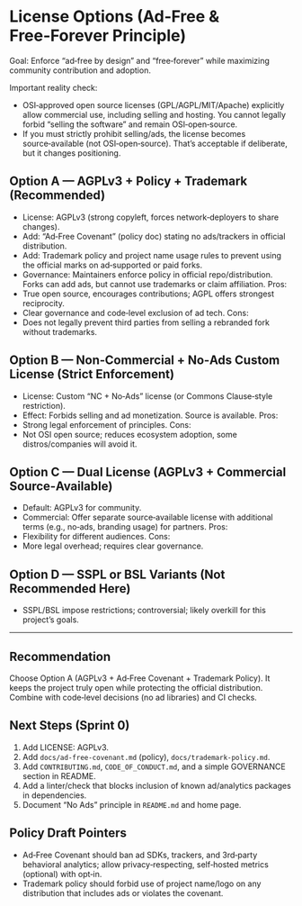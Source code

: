 # License Options (Ad‑Free & Free‑Forever Principle)

Goal: Enforce “ad‑free by design” and “free‑forever” while maximizing community
contribution and adoption.

Important reality check:

- OSI‑approved open source licenses (GPL/AGPL/MIT/Apache) explicitly allow
  commercial use, including selling and hosting. You cannot legally forbid
  “selling the software” and remain OSI‑open‑source.
- If you must strictly prohibit selling/ads, the license becomes
  source‑available (not OSI‑open‑source). That’s acceptable if deliberate, but
  it changes positioning.

## Option A — AGPLv3 + Policy + Trademark (Recommended)

- License: AGPLv3 (strong copyleft, forces network‑deployers to share changes).
- Add: “Ad‑Free Covenant” (policy doc) stating no ads/trackers in official
  distribution.
- Add: Trademark policy and project name usage rules to prevent using the
  official marks on ad‑supported or paid forks.
- Governance: Maintainers enforce policy in official repo/distribution. Forks
  can add ads, but cannot use trademarks or claim affiliation. Pros:
- True open source, encourages contributions; AGPL offers strongest reciprocity.
- Clear governance and code‑level exclusion of ad tech. Cons:
- Does not legally prevent third parties from selling a rebranded fork without
  trademarks.

## Option B — Non‑Commercial + No‑Ads Custom License (Strict Enforcement)

- License: Custom “NC + No‑Ads” license (or Commons Clause‑style restriction).
- Effect: Forbids selling and ad monetization. Source is available. Pros:
- Strong legal enforcement of principles. Cons:
- Not OSI open source; reduces ecosystem adoption, some distros/companies will
  avoid it.

## Option C — Dual License (AGPLv3 + Commercial Source‑Available)

- Default: AGPLv3 for community.
- Commercial: Offer separate source‑available license with additional terms
  (e.g., no‑ads, branding usage) for partners. Pros:
- Flexibility for different audiences. Cons:
- More legal overhead; requires clear governance.

## Option D — SSPL or BSL Variants (Not Recommended Here)

- SSPL/BSL impose restrictions; controversial; likely overkill for this
  project’s goals.

---

## Recommendation

Choose Option A (AGPLv3 + Ad‑Free Covenant + Trademark Policy). It keeps the
project truly open while protecting the official distribution. Combine with
code‑level decisions (no ad libraries) and CI checks.

## Next Steps (Sprint 0)

1. Add LICENSE: AGPLv3.
2. Add `docs/ad-free-covenant.md` (policy), `docs/trademark-policy.md`.
3. Add `CONTRIBUTING.md`, `CODE_OF_CONDUCT.md`, and a simple GOVERNANCE section
   in README.
4. Add a linter/check that blocks inclusion of known ad/analytics packages in
   dependencies.
5. Document “No Ads” principle in `README.md` and home page.

## Policy Draft Pointers

- Ad‑Free Covenant should ban ad SDKs, trackers, and 3rd‑party behavioral
  analytics; allow privacy‑respecting, self‑hosted metrics (optional) with
  opt‑in.
- Trademark policy should forbid use of project name/logo on any distribution
  that includes ads or violates the covenant.
